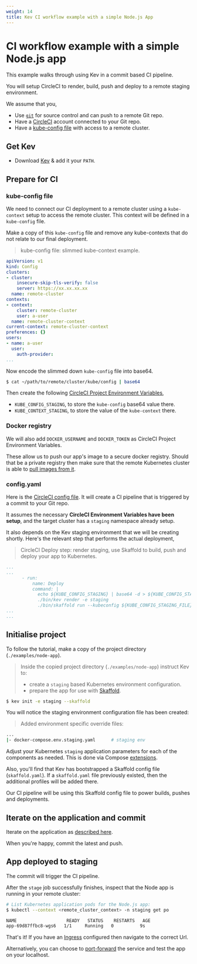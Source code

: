 ```yaml
---
weight: 14
title: Kev CI workflow example with a simple Node.js App
---
```


# CI workflow example with a simple Node.js app

This example walks through using Kev in a commit based CI pipeline.

You will setup CircleCI to render, build, push and deploy to a remote staging environment.

We assume that you,
- Use [`git`](https://git-scm.com/) for source control and can push to a remote Git repo.
- Have a [CircleCI](https://circleci.com/) account connected to your Git repo.
- Have a [kube-config file](https://kubernetes.io/docs/concepts/configuration/organize-cluster-access-kubeconfig/) with access to a remote cluster.

## Get Kev

* Download [Kev](https://github.com/appvia/kev/releases/latest) & add it your `PATH`.

## Prepare for CI

### kube-config file

We need to connect our CI deployment to a remote cluster using a `kube-context` setup to access the remote cluster. This context will be defined in a `kube-config` file.

Make a copy of this `kube-config` file and remove any kube-contexts that do not relate to our final deployment.

> kube-config file: slimmed kube-context example.
```yaml
apiVersion: v1
kind: Config
clusters:
- cluster:
    insecure-skip-tls-verify: false
    server: https://xx.xx.xx.xx
  name: remote-cluster
contexts:
- context:
    cluster: remote-cluster
    user: a-user
  name: remote-cluster-context
current-context: remote-cluster-context
preferences: {}
users:
- name: a-user
  user:
    auth-provider:
...
```

Now encode the slimmed down `kube-config` file into base64.

```sh
$ cat ~/path/to/remote/cluster/kube/config | base64
```

Then create the following [CircleCI Project Environment Variables](https://circleci.com/docs/2.0/env-vars/#setting-an-environment-variable-in-a-project),
- `KUBE_CONFIG_STAGING`, to store the `kube-config` base64 value there.
- `KUBE_CONTEXT_STAGING`, to store the value of the `kube-context` there.

### Docker registry

We will also add `DOCKER_USERNAME` and `DOCKER_TOKEN` as CircleCI Project Environment Variables.

These allow us to push our app's image to a secure docker registry. Should that be a private registry then make sure that the remote Kubernetes cluster is able to [pull images from it](https://kubernetes.io/docs/tasks/configure-pod-container/pull-image-private-registry/).

### config.yaml

Here is the [CircleCI config file](../../examples/node-app/.circleci/config.yaml). It will create a CI pipeline that is triggered by a commit to your Git repo.

It assumes the necessary **CircleCI Environment Variables have been setup**, and the target cluster has a `staging` namespace already setup.

It also depends on the Kev staging environment that we will be creating shortly. Here's the relevant step that performs the actual deployment,

> CircleCI Deploy step: render staging, use Skaffold to build, push and deploy your app to Kubernetes.
```yaml
...
...
      - run:
          name: Deploy
          command: |
            echo ${KUBE_CONFIG_STAGING} | base64 -d > ${KUBE_CONFIG_STAGING_FILE}
            ./bin/kev render -e staging
            ./bin/skaffold run --kubeconfig ${KUBE_CONFIG_STAGING_FILE} --kube-context ${KUBE_CONTEXT_STAGING} --profile staging-env --namespace staging
...
...
```

## Initialise project

To follow the tutorial, make a copy of the project directory (`./examples/node-app`).

> Inside the copied project directory (`./examples/node-app`) instruct Kev to:
> * create a `staging` based Kubernetes environment configuration.
> * prepare the app for use with [Skaffold](https://skaffold.dev/).

```sh
$ kev init -e staging --skaffold
```

You will notice the staging environment configuration file has been created:

> Added environment specific override files:
```sh
...
|- docker-compose.env.staging.yaml      # staging env
```

Adjust your Kubernetes `staging` application parameters for each of the components as needed. This is done via Compose [extensions](../../docs/reference/config-params.md).

Also, you'll find that Kev has bootstrapped a Skaffold config file (`skaffold.yaml`). If a `skaffold.yaml` file previously existed, then the additional profiles will be added there.

Our CI pipeline will be using this Skaffold config file to power builds, pushes and deployments.

## Iterate on the application and commit

Iterate on the application as [described here](simple-nodejs-app-workflow.md#iterate-on-the-application).

When you're happy, commit the latest and push.

## App deployed to staging

The commit will trigger the CI pipeline.

After the `stage` job successfully finishes, inspect that the Node app is running in your remote cluster:

```sh
# List Kubernetes application pods for the Node.js app:
$ kubectl --context <remote_cluster_context> -n staging get po

NAME                   READY   STATUS    RESTARTS   AGE
app-69d87ffbc8-wgs6   1/1     Running   0          9s
```

That's it! If you have an [Ingress](https://kubernetes.io/docs/concepts/services-networking/ingress/) configured then navigate to the correct Url.

Alternatively, you can choose to [port-forward](https://kubernetes.io/docs/tasks/access-application-cluster/port-forward-access-application-cluster/) the service and test the app on your localhost.
